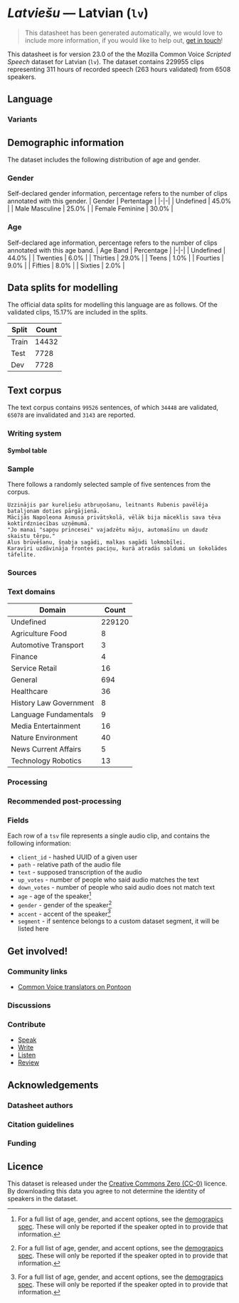 # *Latviešu* &mdash; Latvian (`lv`)
> This datasheet has been generated automatically, we would love to include more information, if you would like to help out, [get in touch](https://github.com/common-voice/common-voice/blob/main/docs/COMMUNITIES.md)!

 This datasheet is for version 23.0 of the the Mozilla Common Voice *Scripted Speech* dataset 
for Latvian (`lv`). The dataset contains 229955 clips representing 311 hours of recorded
speech (263 hours validated) from 6508 speakers.

## Language
<!-- {{LANGUAGE_DESCRIPTION}} -->
<!-- Provide a brief (1-2 paragraph) description of your language -->

### Variants
<!-- {{VARIANT_DESCRIPTION}} -->
<!-- @ OPTIONAL @ -->
<!-- Describe the variants (MCV variants) of your language -->

## Demographic information
The dataset includes the following distribution of age and gender.
<!-- You can get a lot of the information in this section from https://analyzer.cv-toolbox.web.tr/browse -->

### Gender
Self-declared gender information, percentage refers to the number of clips annotated with this gender.
| Gender | Pertentage |
|-|-|
| Undefined | 45.0% |
| Male Masculine | 25.0% |
| Female Feminine | 30.0% |
<!-- {{GENDER_TABLE}} -->
<!-- @ AUTOMATICALLY GENERATED @ -->
<!-- | Gender | Frequency |
|--------|-----------|
| male, masculine | ? |
| undeclared | ? |
| female, feminine | ? | -->

### Age
Self-declared age information, percentage refers to the number of clips annotated with this age band.
| Age Band | Percentage |
|-|-|
| Undefined | 44.0% |
| Twenties | 6.0% |
| Thirties | 29.0% |
| Teens | 1.0% |
| Fourties | 9.0% |
| Fifties | 8.0% |
| Sixties | 2.0% |
<!-- {{AGE_TABLE}} -->
<!-- @ AUTOMATICALLY GENERATED @ -->
<!-- | Age band | Frequency |
|----------|-----------|
| teens | ? |
| twenties | ? |
| thirties | ? |
| fourties | ? |
| fifties | ? |
   ...if other age ranges are present in your data, add rows... -->

## Data splits for modelling
The official data splits for modelling this language are as follows. Of the validated clips, 15.17% are included in the splits.

 | Split | Count |
|-|-|
| Train | 14432 |
| Test | 7728 |
| Dev | 7728 |

## Text corpus
The text corpus contains `99526` sentences, of which `34448` are validated, `65078` are invalidated and `3143` are reported.
<!-- {{TEXT_CORPUS_DESCRIPTION}} -->
<!-- @ OPTIONAL @ -->
<!-- An overview of the text corpus, with information such as average length (in characters and words) of validated sentences. -->

### Writing system
<!-- {{WRITING_SYSTEM_DESCRIPTION}} -->
<!-- @ OPTIONAL @ -->
<!-- A description of the writing system (or writing systems) used in the text corpus -->

#### Symbol table
<!-- {{ALPHABET_TABLE}} -->
<!-- @ OPTIONAL @ -->
<!-- If the writing system is alphabetic, you can include the valid alphabet here -->

### Sample
There follows a randomly selected sample of five sentences from the corpus.

```
Uzzinājis par kureliešu atbruņošanu, leitnants Rubenis pavēlēja bataljonam doties pārgājienā.
Mācījās Napoleona Asmusa privātskolā, vēlāk bija māceklis sava tēva koktirdzniecības uzņēmumā.
"Jo manai "sapņu princesei" vajadzētu māju, automašīnu un daudz skaistu tērpu."
Alus brūvēšanu, šņabja sagādi, malkas sagādi lokmobīlei.
Karavīri uzdāvināja frontes paciņu, kurā atradās saldumi un šokolādes tāfelīte.
```
<!-- {{SENTENCES_SAMPLE}} -->

### Sources
<!-- {{SOURCES_LIST}} -->
<!-- @ OPTIONAL @ -->
<!-- A list of sentence sources, can be curated to the top-N -->

### Text domains
| Domain | Count |
|-|-|
| Undefined | 229120 |
| Agriculture Food | 8 |
| Automotive Transport | 3 |
| Finance | 4 |
| Service Retail | 16 |
| General | 694 |
| Healthcare | 36 |
| History Law Government | 8 |
| Language Fundamentals | 9 |
| Media Entertainment | 16 |
| Nature Environment | 40 |
| News Current Affairs | 5 |
| Technology Robotics | 13 |
<!-- {{TEXT_DOMAIN_DESCRIPTION}} -->
<!-- @ OPTIONAL @ -->
<!-- What text domains are represented in the corpus? -->

### Processing
<!-- {{PROCESSING_DESCRIPTION}} -->
<!-- @ OPTIONAL @ -->
<!-- How has the text data been processed -->

### Recommended post-processing
<!-- {{RECOMMENDED_POSTPROCESSING_DESCRIPTION}} -->
<!-- @ OPTIONAL @ -->
<!-- What should people do before they use the data, for example Unicode normalisation -->

### Fields
Each row of a `tsv` file represents a single audio clip, and contains the following information:

* `client_id` - hashed UUID of a given user
* `path` - relative path of the audio file
* `text` - supposed transcription of the audio
* `up_votes` - number of people who said audio matches the text
* `down_votes` - number of people who said audio does not match text
* `age` - age of the speaker[^1]
* `gender` - gender of the speaker[^1]
* `accent` - accent of the speaker[^1]
* `segment` - if sentence belongs to a custom dataset segment, it will be listed here

#### 
[^1]: For a full list of age, gender, and accent options, see the
[demograpics
spec](https://github.com/common-voice/common-voice/blob/main/web/src/stores/demographics.ts). These
will only be reported if the speaker opted in to provide that
information.

## Get involved!

### Community links
* [Common Voice translators on Pontoon](https://pontoon.mozilla.org/lv/common-voice/contributors/)
<!-- {{COMMUNITY_LINKS_LIST}} -->
<!-- @ OPTIONAL @ -->
<!-- Links to community chats / fora -->

### Discussions
<!-- {{DISCUSSION_LINKS_LIST}} -->
<!-- @ OPTIONAL @ -->
<!-- Any links to discussions, for example on Discourse or other fora or blogs can be included here -->

### Contribute
* [Speak](https://commonvoice.mozilla.org/lv/speak)
* [Write](https://commonvoice.mozilla.org/lv/write)
* [Listen](https://commonvoice.mozilla.org/lv/listen)
* [Review](https://commonvoice.mozilla.org/lv/review)
<!-- {{CONTRIBUTE_LINKS_LIST}} -->
<!-- Here you can include links for how to contribute to the dataset -->

## Acknowledgements

### Datasheet authors
<!-- {{DATASHEET_AUTHORS_LIST}} -->
<!-- A list in the format of: Your Name <email@email.com> -->

### Citation guidelines
<!-- {{CITATION_DESCRIPTION}} -->
<!-- @ OPTIONAL @ -->
<!-- If you published a paper and would like people to cite it, you can include the BiBTeX here -->

### Funding
<!-- {{FUNDING_DESCRIPTION}} -->
<!-- @ OPTIONAL @ -->
<!-- If you received any funding, you can include the acknowledgement here -->

## Licence
This dataset is released under the [Creative Commons Zero (CC-0)](https://creativecommons.org/public-domain/cc0/) licence. By downloading this data
you agree to not determine the identity of speakers in the dataset.